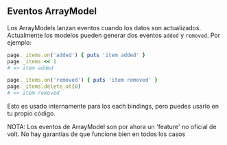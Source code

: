 ## Eventos ArrayModel

Los ArrayModels lanzan eventos cuando los datos son actualizados. Actualmente
los modelos pueden generar dos eventos ```added``` y ```removed```. Por ejemplo:

```ruby
page._items.on('added') { puts 'item added' }
page._items << 1
# => item added

page._items.on('removed') { puts 'item removed' }
page._items.delete_at(0)
# => item removed
```

Esto es usado internamente para los each bindings, pero puedes usarlo
en tu propio código.

NOTA: Los eventos de ArrayModel son por ahora un 'feature' no oficial de
volt. No hay garantías de que funcione bien en todos los casos
